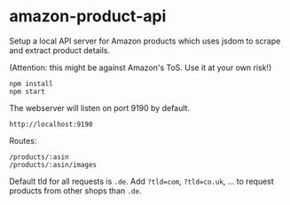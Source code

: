 # amazon-product-api

Setup a local API server for Amazon products which uses jsdom to scrape and extract product details.

(Attention: this might be against Amazon's ToS. Use it at your own risk!)

```
npm install
npm start
```

The webserver will listen on port 9190 by default.
```
http://localhost:9190
```

Routes:
```
/products/:asin
/products/:asin/images
```

Default tld for all requests is `.de`. Add `?tld=com`, `?tld=co.uk`, ... to request products from other shops than `.de`.
